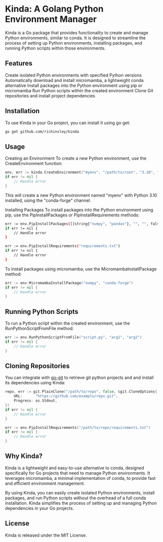 # Kinda: A Golang Python Environment Manager
Kinda is a Go package that provides functionality to create and manage Python environments, similar to conda. It is designed to streamline the process of setting up Python environments, installing packages, and running Python scripts within those environments.

## Features
Create isolated Python environments with specified Python versions
Automatically download and install micromamba, a lightweight conda alternative
Install packages into the Python environment using pip or micromamba
Run Python scripts within the created environment
Clone Git repositories and install project dependencies
## Installation
To use Kinda in your Go project, you can install it using go get:

```bash
go get github.com/richinsley/kinda
```

## Usage
Creating an Environment
To create a new Python environment, use the CreateEnvironment function:
```go
env, err := kinda.CreateEnvironment("myenv", "/path/to/root", "3.10", "conda-forge", kinda.ShowVerbose)
if err != nil {
    // Handle error
}
```

This will create a new Python environment named "myenv" with Python 3.10 installed, using the "conda-forge" channel.

Installing Packages
To install packages into the Python environment using pip, use the PipInstallPackages or PipInstallRequirements methods:

```bash
err := env.PipInstallPackages([]string{"numpy", "pandas"}, "", "", false)
if err != nil {
    // Handle error
}

err := env.PipInstallRequirements("requirements.txt")
if err != nil {
    // Handle error
}
```
To install packages using micromamba, use the MicromambaInstallPackage method:

```go
err := env.MicromambaInstallPackage("numpy", "conda-forge")
if err != nil {
    // Handle error
}
```

## Running Python Scripts
To run a Python script within the created environment, use the RunPythonScriptFromFile method:

```go
err := env.RunPythonScriptFromFile("script.py", "arg1", "arg2")
if err != nil {
    // Handle error
}
```
## Cloning Repositories
You can integrate with [go-git](https://github.com/go-git/go-git) to retrieve git python projects and and install its dependencies using Kinda:



```go
repo, err := git.PlainClone("/path/to/repo", false, &git.CloneOptions{
    URL:      "https://github.com/example/repo.git",
    Progress: os.Stdout,
})
if err != nil {
    // Handle error
}

err := env.PipInstallRequirements("/path/to/repo/requirements.txt")
if err != nil {
    // Handle error
}
```
## Why Kinda?
Kinda is a lightweight and easy-to-use alternative to conda, designed specifically for Go projects that need to manage Python environments. It leverages micromamba, a minimal implementation of conda, to provide fast and efficient environment management.

By using Kinda, you can easily create isolated Python environments, install packages, and run Python scripts without the overhead of a full conda installation. Kinda simplifies the process of setting up and managing Python dependencies in your Go projects.

## License
Kinda is released under the MIT License.